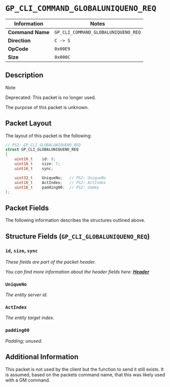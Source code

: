 # `GP_CLI_COMMAND_GLOBALUNIQUENO_REQ`

| Information               | Notes |
|---                        |---    |
| **Command Name**          | `GP_CLI_COMMAND_GLOBALUNIQUENO_REQ` |
| **Direction**             | `C -> S` |
| **OpCode**                | `0x00E9` |
| **Size**                  | `0x000C` |

## Description

> [!NOTE]
> Deprecated: This packet is no longer used.

The purpose of this packet is unknown.

## Packet Layout

The layout of this packet is the following:

```cpp
// PS2: GP_CLI_GLOBALUNIQUENO_REQ
struct GP_CLI_GLOBALUNIQUENO_REQ
{
    uint16_t    id: 9;
    uint16_t    size: 7;
    uint16_t    sync;

    uint32_t    UniqueNo;   // PS2: UniqueNo
    uint16_t    ActIndex;   // PS2: ActIndex
    uint16_t    padding00;  // PS2: dammy
};
```

## Packet Fields

The following information describes the structures outlined above.

## Structure Fields (`GP_CLI_GLOBALUNIQUENO_REQ`)

### `id`, `size`, `sync`

_These fields are part of the packet header._

_You can find more information about the header fields here: [**Header**](/world/HEADER.md)_

### `UniqueNo`

_The entity server id._

### `ActIndex`

_The entity target index._

### `padding00`

_Padding; unused._

## Additional Information

This packet is not used by the client but the function to send it still exists. It is assumed, based on the packets command name, that this was likely used with a GM command.
